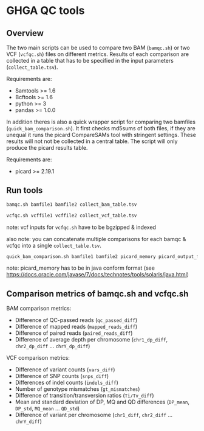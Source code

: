 # GHGA QC tools

## Overview
The two main scripts can be used to compare two BAM (`bamqc.sh`) or two VCF (`vcfqc.sh`) files on different metrics.
Results of each comparison are collected in a table that has to be specified in the input parameters (`collect_table.tsv`).


Requirements are: 
* Samtools >= 1.6
* Bcftools >= 1.6
* python >= 3
* pandas >= 1.0.0

In addition theres is also a quick wrapper script for comparing two bamfiles (`quick_bam_comparison.sh`). It first checks md5sums of both files, if they are unequal it runs the picard CompareSAMs tool with stringent settings. These results will not not be collected in a central table. The script will only produce the picard results table.


Requirements are: 
* picard >= 2.19.1

## Run tools
```bash
bamqc.sh bamfile1 bamfile2 collect_bam_table.tsv
```

```bash
vcfqc.sh vcffile1 vcffile2 collect_vcf_table.tsv
```
note: vcf inputs for `vcfqc.sh` have to be bgzipped & indexed


also note: you can concatenate multiple comparisons for each bamqc & vcfqc into a single `collect_table.tsv`. 

```bash
quick_bam_comparison.sh bamfile1 bamfile2 picard_memory picard_output_file
```
note: picard_memory has to be in java conform format (see https://docs.oracle.com/javase/7/docs/technotes/tools/solaris/java.html)

## Comparison metrics of bamqc.sh and vcfqc.sh
BAM comparison metrics:
* Difference of QC-passed reads (`qc_passed_diff`)
* Difference of mapped reads (`mapped_reads_diff`)
* Difference of paired reads (`paired_reads_diff`)
* Difference of average depth per chromosome (`chr1_dp_diff`, `chr2_dp_diff` ... `chrY_dp_diff`)


VCF comparison metrics:
* Difference of variant counts (`vars_diff`)
* Difference of SNP counts (`snps_diff`)
* Differences of indel counts (`indels_diff`)
* Number of genotype mismatches (`gt_mismatches`)
* Difference of transition/transversion ratios (`Ti/Tv_diff`)
* Mean and standard deviation of DP, MQ and QD differences (`DP_mean`, `DP_std`, `MQ_mean` ... `QD_std`)	
* Difference of variant per chromosome (`chr1_diff`, `chr2_diff`  ... `chrY_diff`)

